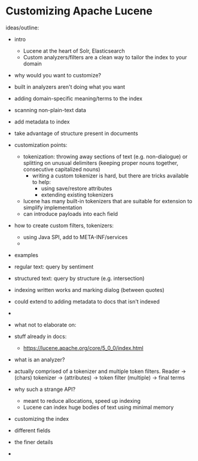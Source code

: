# Customizing Apache Lucene #

ideas/outline:

* intro
	* Lucene at the heart of Solr, Elasticsearch
	* Custom analyzers/filters are a clean way to tailor the index to your domain

* why would you want to customize?
 * built in analyzers aren't doing what you want 
 * adding domain-specific meaning/terms to the index
 * scanning non-plain-text data
 * add metadata to index
 * take advantage of structure present in documents

* customization points:
	* tokenization: throwing away sections of text (e.g. non-dialogue) or splitting on unusual delimiters (keeping proper nouns together, consecutive capitalized nouns) 
		* writing a custom tokenizer is hard, but there are tricks available to help:
			* using save/restore attributes
			* extending existing tokenizers
	* lucene has many built-in tokenizers that are suitable for extension to simplify implementation
	* can introduce payloads into each field

* how to create custom filters, tokenizers:
	* using Java SPI, add to META-INF/services
	* 

* examples
 * regular text: query by sentiment
 * structured text: query by structure (e.g. intersection)
 * indexing written works and marking dialog (between quotes)
  * could extend to adding metadata to docs that isn't indexed
  *  

* what not to elaborate on:
 * stuff already in docs:
	 * https://lucene.apache.org/core/5_0_0/index.html

* what is an analyzer?
 * actually comprised of a tokenizer and multiple token filters. Reader -> (chars) tokenizer -> (attributes) -> token filter (multiple) -> final terms 

* why such a strange API?
	* meant to reduce allocations, speed up indexing
	* Lucene can index huge bodies of text using minimal memory

* customizing the index
 * different fields

* the finer details
 * 
  